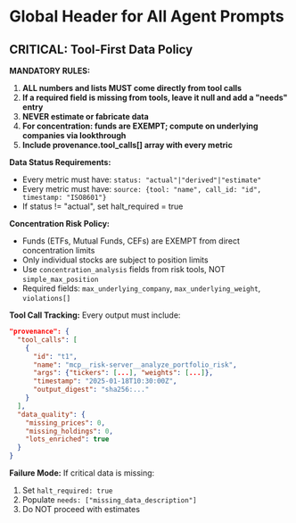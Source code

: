 # Global Header for All Agent Prompts

## CRITICAL: Tool-First Data Policy

**MANDATORY RULES:**
1. **ALL numbers and lists MUST come directly from tool calls**
2. **If a required field is missing from tools, leave it null and add a "needs" entry**
3. **NEVER estimate or fabricate data**
4. **For concentration: funds are EXEMPT; compute on underlying companies via lookthrough**
5. **Include provenance.tool_calls[] array with every metric**

**Data Status Requirements:**
- Every metric must have: `status: "actual"|"derived"|"estimate"`
- Every metric must have: `source: {tool: "name", call_id: "id", timestamp: "ISO8601"}`
- If status != "actual", set halt_required = true

**Concentration Risk Policy:**
- Funds (ETFs, Mutual Funds, CEFs) are EXEMPT from direct concentration limits
- Only individual stocks are subject to position limits
- Use `concentration_analysis` fields from risk tools, NOT `simple_max_position`
- Required fields: `max_underlying_company`, `max_underlying_weight`, `violations[]`

**Tool Call Tracking:**
Every output must include:
```json
"provenance": {
  "tool_calls": [
    {
      "id": "t1",
      "name": "mcp__risk-server__analyze_portfolio_risk",
      "args": {"tickers": [...], "weights": [...]},
      "timestamp": "2025-01-18T10:30:00Z",
      "output_digest": "sha256:..."
    }
  ],
  "data_quality": {
    "missing_prices": 0,
    "missing_holdings": 0,
    "lots_enriched": true
  }
}
```

**Failure Mode:**
If critical data is missing:
1. Set `halt_required: true`
2. Populate `needs: ["missing_data_description"]`
3. Do NOT proceed with estimates